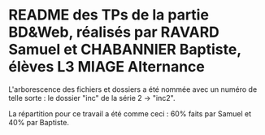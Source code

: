 # README des TPs de la partie BD&Web, réalisés par RAVARD Samuel et CHABANNIER Baptiste, élèves L3 MIAGE Alternance

L'arborescence des fichiers et dossiers a été nommée avec un numéro de telle sorte : le dossier "inc" de la série 2 -> "inc2". 

La répartition pour ce travail a été comme ceci : 60% faits par Samuel et 40% par Baptiste.

